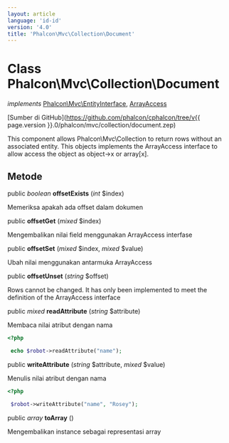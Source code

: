 ```yaml
---
layout: article
language: 'id-id'
version: '4.0'
title: 'Phalcon\Mvc\Collection\Document'
---
```

# Class **Phalcon\Mvc\Collection\Document**

*implements* [Phalcon\Mvc\EntityInterface](Phalcon_Mvc_EntityInterface), [ArrayAccess](https://php.net/manual/en/class.arrayaccess.php)

[Sumber di GitHub](https://github.com/phalcon/cphalcon/tree/v{{ page.version }}.0/phalcon/mvc/collection/document.zep)

This component allows Phalcon\Mvc\Collection to return rows without an associated entity. This objects implements the ArrayAccess interface to allow access the object as object->x or array[x].

## Metode

public *boolean* **offsetExists** (*int* $index)

Memeriksa apakah ada offset dalam dokumen

public **offsetGet** (*mixed* $index)

Mengembalikan nilai field menggunakan ArrayAccess interfase

public **offsetSet** (*mixed* $index, *mixed* $value)

Ubah nilai menggunakan antarmuka ArrayAccess

public **offsetUnset** (*string* $offset)

Rows cannot be changed. It has only been implemented to meet the definition of the ArrayAccess interface

public *mixed* **readAttribute** (*string* $attribute)

Membaca nilai atribut dengan nama

```php
<?php

 echo $robot->readAttribute("name");

```

public **writeAttribute** (*string* $attribute, *mixed* $value)

Menulis nilai atribut dengan nama

```php
<?php

 $robot->writeAttribute("name", "Rosey");

```

public *array* **toArray** ()

Mengembalikan instance sebagai representasi array